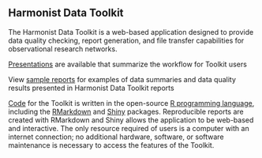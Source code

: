 ## Harmonist Data Toolkit

The Harmonist Data Toolkit is a web-based application designed to provide data quality checking, report generation, and file transfer capabilities for observational research networks.

[Presentations](presentations/overview.md) are available that summarize the workflow for Toolkit users  

View [sample reports](http://dataharmonist.org/pages/reports) for examples of data summaries and data quality results presented in Harmonist Data Toolkit reports

[Code](https://github.com/IeDEA/Harmonist) for the Toolkit is written in the open-source [R programming language](https://www.r-project.org/), including the [RMarkdown](https://rmarkdown.rstudio.com/) and [Shiny](https://shiny.rstudio.com/) packages. Reproducible reports are created with RMarkdown and Shiny allows the application to be web-based and interactive. The only resource required of users is a computer with an internet connection; no additional hardware, software, or software maintenance is necessary to access the features of the Toolkit.

